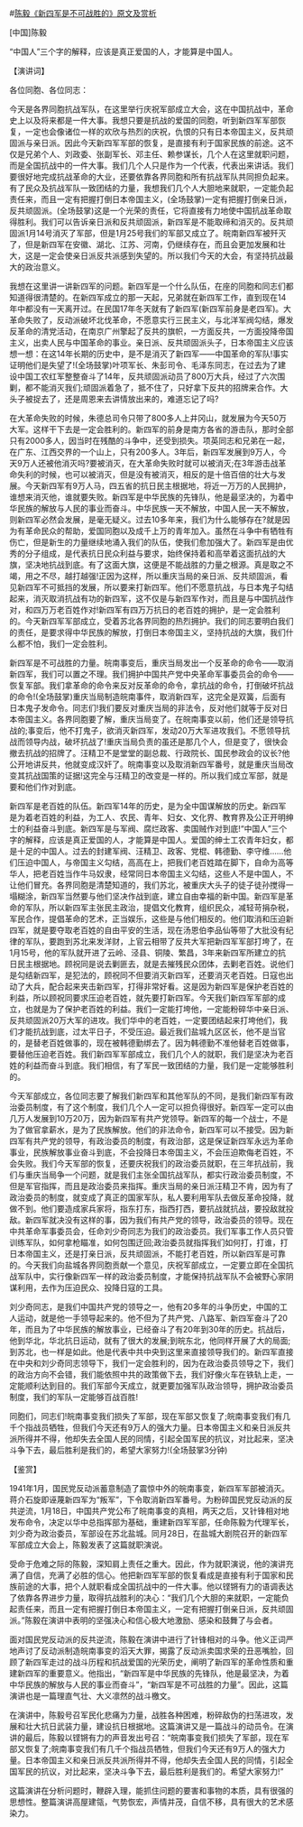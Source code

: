 #[陈毅《新四军是不可战胜的》原文及赏析](https://www.vrrw.net/wx/14698.html)

[中国]陈毅

“中国人”三个字的解释，应该是真正爱国的人，才能算是中国人。

【演讲词】

各位同胞、各位同志：

今天是各界同胞抗战军队，在这里举行庆祝军部成立大会，这在中国抗战中，革命史上以及将来都是一件大事。我想只要是抗战的爱国的同胞，听到新四军军部恢复，一定也会像诸位一样的欢欣与热烈的庆祝，仇恨的只有日本帝国主义，反共顽固派与亲日派。因此今天新四军军部的恢复，是直接有利于国家民族的前途。这不仅是兄弟个人、刘政委、张副军长、邓主任、赖参谋长，几个人在这里就职问题，而是全国抗战中的一件大事。我们几个人只是作为一个代表，代表出来讲话。我们要很好地完成抗战革命的大业，还要依靠各界同胞和所有抗战军队共同担负起来。有了民众及抗战军队一致团结的力量，我想我们几个人大胆地来就职，一定能负起责任来，而且一定有把握打倒日本帝国主义，(全场鼓掌)一定有把握打倒亲日派，反共顽固派。(全场鼓掌)这是一个光荣的责任，它将直接有力地使中国抗战革命取得胜利。我们可以告诉亲日派和反共顽固派，新四军是不能取缔和消灭的。反共顽固派1月14号消灭了军部，但是1月25号我们的军部又成立了。皖南新四军被歼灭了，但是新四军在安徽、湖北、江苏、河南，仍继续存在，而且会更加发展和壮大，这是一定会使亲日派反共派感到失望的。所以我们今天的大会，有坚持抗战最大的政治意义。

我想在这里讲一讲新四军的问题。新四军是一个什么队伍，在座的同胞和同志们都知道得很清楚的。在新四军成立的那一天起，兄弟就在新四军工作，直到现在14年中都没有一天离开过。在民国17年冬天就有了新四军(新四军前身是老四军)。大革命失败了，反动派破坏北伐革命，不愿意实行三民主义，与北洋军阀勾结，爆发反革命的清党活动，在南京广州擎起了反共的旗帜，一方面反共，一方面投降帝国主义，出卖人民与中国革命的事业。亲日派、反共顽固派头子，日本帝国主义应该想一想：在这14年长期的历史中，是不是消灭了新四军——中国革命的军队!事实证明他们是失望了!(全场鼓掌)叶项军长、朱彭司令、毛泽东同志，在过去为了建设中国工农红军整整奋斗了14年，反共顽固派动员了800万大兵，经过了六次围剿，都不能消灭我们;顽固派着急了，抵不住了，只好拿下反共的招牌来合作。大头子被捉去了，还是周恩来去讲情放出来的，难道忘记了吗?

在大革命失败的时候，朱德总司令只带了800多人上井冈山，就发展为今天50万大军。这样干下去是一定会胜利的。新四军的前身是南方各省的游击队，那时全部只有2000多人，因当时在残酷的斗争中，还受到损失。项英同志和兄弟在一起，在广东、江西交界的一个山上，只有200多人。3年后，新四军发展到9万人，今天9万人还被他消灭吗?要被消灭，在大革命失败时就可以被消灭;在3年游击战革命失利的时候，也可以被消灭，但是没有被消灭，相反的是十倍百倍的壮大与发展。今天新四军有9万人马，四五省的抗日民主根据地，将近一万万的人民拥护，谁想来消灭他，谁就要失败。新四军是中华民族的先锋队，他是最坚决的，为着中华民族的解放与人民的事业而奋斗。中华民族一天不解放，中国人民一天不解放，则新四军必然会发展，是毫无疑义。过去10多年来，我们为什么能够存在?就是因为有革命民众的帮助，爱国同胞以及成千上万的青年加入。虽然在斗争中有牺牲有伤亡，但是新生的力量继续地涌入我们的队伍，使我们愈加强大了。新四军是由优秀的分子组成，是代表抗日民众利益与要求，始终保持着和高举着这面抗战的大旗，坚决地抗战到底。有了这面大旗，这便是不能战胜的力量之根源。真是取之不竭，用之不尽，越打越强!正因为这样，所以重庆当局的亲日派、反共顽固派，看见新四军不可抵挡的发展，所以要来打新四军。他们不愿意抗战，与日本鬼子勾结起来，消灭取消抗战有功的新四军，这不仅是与新四军作对，而且是与中国抗战作对，和四万万老百姓作对!新四军有四万万抗日的老百姓的拥护，是一定会胜利的。今天新四军军部成立，受着苏北各界同胞的热烈拥护。我们的同志要明白我们的责任，是要求得中华民族的解放，打倒日本帝国主义，坚持抗战的大旗，我们什么都不怕，我们一定会胜利。



新四军是不可战胜的力量。皖南事变后，重庆当局发出一个反革命的命令——取消新四军，我们可以置之不理。我们拥护中国共产党中央革命军事委员会的命令——恢复军部。我们拿革命的命令来反对反革命的命令，拿抗战的命令，打倒破坏抗战的命令!(全场鼓掌)重庆当局制造皖南事件，取消新四军，这完全是双簧，后面有日本鬼子发命令。同志们!我们要反对重庆当局的非法令，反对他们就等于反对日本帝国主义。各界同胞要了解，重庆当局变了。在皖南事变以前，他们还是领导抗战的;事变后，他不打鬼子，欲消灭新四军，发动20万大军进攻我们。不愿领导抗战而领导内战，破坏抗战了!重庆当局负责的虽还是那几个人，但是变了，很快会撤去抗战的招牌了。汪精卫不是堂堂的副总裁、行政院长、国民参政会的议长?他公开地讲反共，他就变成汉奸了。皖南事变以及取消新四军番号，就是重庆当局改变其抗战国策的证据!这完全与汪精卫的改变是一样的。所以我们成立军部，就是要和他们作对到底。

新四军是老百姓的队伍。新四军14年的历史，是为全中国谋解放的历史。新四军是为着老百姓的利益，为工人、农民、青年、妇女、文化界、教育界及公正开明绅士的利益奋斗到底。新四军是与军阀、腐烂政客、卖国贼作对到底!“中国人”三个字的解释，应该是真正爱国的人，才能算是中国人。爱国的绅士工农青年妇女，都是十足的中国人。过去的封建军阀、汪精卫、政客、党棍、韩德勤、李守维……他们压迫中国人，与帝国主义勾结，高高在上，把我们老百姓踏在脚下，自命为高等华人，把老百姓当作牛马奴隶，经常同日本帝国主义勾结，这些人不是中国人，不让他们冒充。各界同胞是清楚知道的，我们苏北，被重庆大头子的徒子徒孙搅得一塌糊涂，新四军当然要与他们坚决作战到底，建立自由幸福的新中国。新四军是革命的军队，所以新四军主张民主政治，提倡文化教育，组织民众，减轻苛捐杂税，军民合作，提倡革命的艺术，正当娱乐，这些是与他们相反的。他们取消和压迫新四军，就是要夺取老百姓的自由平安的生活，现在汤恩伯李品仙等带了大批没有纪律的军队，要跑到苏北来发洋财，上官云相带了反共大军把新四军军部打垮了，在1月15号，他的军队就开进了云岭、泾县、铜陵、繁昌，3年来新四军所建立的抗日民主根据地。顾祝同是说去剿匪去，就是去摧残民众团体，去剿老百姓。说他们是勾结新四军，是犯法的，顾祝同不但要消灭新四军，还要消灭老百姓。日寇也出动了大兵，配合起来夹击新四军，打得非常好看。这是因为新四军是保护老百姓的利益，所以顾祝同要求压迫老百姓，就先要打新四军。今天我们新四军军部的成立，也就是为了保护老百姓的利益。我们一定能打垮他，一定能粉碎华中亲日派、反共顽固派20万大军的进攻。我们华中的老百姓，一定要团结起来打垮他们，我们才能抗战到底，过太平日子，不受压迫。最近我们盐城九区区长，他不是当官的，是替老百姓做事的，现在被韩德勤绑去了。因为韩德勤不准他替老百姓做事，要替他压迫老百姓。我们新四军军部成立，我们几个人的就职，我们是坚决为老百姓的利益而奋斗到底。我们相信，有了军民一致团结的力量，我们是一定能够胜利的。

今天军部成立，各位同志要了解我们新四军和其他军队的不同，是我们新四军有政治委员制度，有了这个制度，我们几个人一定可以担负得很好。新四军一定可以由几万人发展到10万20万，因为新四军有共产党领导。新四军的每一个战士，不是为了做官拿薪水，是为了民族解放。他们的非法命令，新四军可以不接受。因为新四军有共产党的领导，有政治委员的制度，有政治部，这是保证新四军永远为革命事业，民族解放事业奋斗到底，不会投降日本帝国主义，不会压迫欺侮老百姓，不会失败。我们今天军部的恢复，还要庆祝我们的政治委员就职，在三年抗战前，我们与重庆当局争一个问题，就是我们主张全国抗战军队，都实行政治委员制度，不但是军官指挥，而且是政治委员来指挥。重庆当局的亲日派汪精卫不肯，因为有了政治委员的制度，就变成了真正的国家军队，私人要利用军队去做反革命投降，就做不到。他们要造成家兵家将，指东打东，指西打西，要抗战就抗战，要投敌就投敌。新四军就决没有这样的事，因为我们有共产党的领导，政治委员的领导。现在中共革命军事委员会，任命刘少奇同志为我们的政治委员。我们军事工作人员只管训练军队，如何拿枪瞄准，如何包围迂回;政治委员就指挥我们如何打，打谁，打日本帝国主义，还是打亲日派，反共顽固派，不能打老百姓，所以新四军是可靠的。今天我们向盐城各界同胞贡献一个意见，庆祝军部成立，一定要立即在全国抗战军队中，实行像新四军一样的政治委员制度，才能保持抗战军队不会被野心家阴谋利用，去作为压迫民众、投降日寇的工具。

刘少奇同志，是我们中国共产党的领导之一，他有20多年的斗争历史，中国的工人运动，就是他一手领导起来的。他不但为了共产党、八路军、新四军奋斗了20年，而且为了中华民族的解放事业，已经奋斗了有20年到30年的历史。抗战后，他到华北，华北抗日运动，就有了很大的发展;到皖东北，他同样开展了大的局面;到苏北，也一样是如此。他是代表中共中央到这里来直接领导我们的。新四军直接在中央和刘少奇同志领导下，我们一定会胜利的，因为在政治委员领导之下，我们的政治方向不会错，我们能依照中共的政策做下去，我们好像火车在铁轨上走，一定能顺利达到目的。我们军部今天成立，就更要加强军队政治领导，拥护政治委员制度，我们的军队一定能够百战百胜!

同胞们，同志们!皖南事变我们损失了军部，现在军部又恢复了;皖南事变我们有几千个指战员牺牲，但我们今天还有9万人的强大力量。日本帝国主义和亲日派反共派所得并不得，他却失去全国人民的同情，引起全国军民的抗议，对比起来，坚决斗争下去，最后胜利是我们的，希望大家努力!(全场鼓掌3分钟)

【鉴赏】

1941年1月，国民党反动派蓄意制造了震惊中外的皖南事变，新四军军部被消灭。蒋介石旋即诬蔑新四军为“叛军”，下令取消新四军番号。为粉碎国民党反动派的反共逆流，1月18日，中国共产党公布了皖南事变的真相，两天之后，又针锋相对地发布命令，决定以华中总指挥部为基础，重建新四军军部，任命陈毅为代理军长，刘少奇为政治委员，军部设在苏北盐城。同月28日，在盐城大剧院召开的新四军军部成立大会上，陈毅发表了这篇就职演说。

受命于危难之际的陈毅，深知肩上责任之重大。因此，作为就职演说，他的演讲充满了自信，充满了必胜的信心。他把新四军军部的恢复看成是直接有利于国家和民族前途的大事，把个人就职看成全国抗战中的一件大事。他以铿锵有力的语调表达了依靠各界进步力量，取得抗战胜利的决心：“我们几个大胆的来就职，一定能负起责任来，而且一定有把握打倒日本帝国主义，一定有把握打倒亲日派，反共顽固派。”陈毅在演讲中表明的坚强决心和信心极大地激励、感染和鼓舞了与会者。

面对国民党反动派的反共逆流，陈毅在演讲中进行了针锋相对的斗争。他义正词严地声讨了反动派制造皖南事变的滔天大罪，揭露了反动派卖国求荣的丑恶嘴脸，回顾了新四军走过的战斗历程和抗战爱国的光荣历史，阐明了新四军的革命性质和重建新四军的重要意义。他指出，“新四军是中华民族的先锋队，他是最坚决，为着中华民族的解放与人民的事业而奋斗”，“新四军是不可战胜的力量”。因此，这篇演讲也是一篇理直气壮、大义凛然的战斗檄文。

在演讲中，陈毅号召军民化悲痛为力量，战胜各种困难，粉碎敌伪的扫荡进攻，发展和壮大抗日武装力量，建设抗日根据地。这篇演讲又是一篇战斗的动员令。在演讲的最后，陈毅以铿锵有力的声音发出号召：“皖南事变我们损失了军部，现在军部又恢复了;皖南事变我们有几千个指战员牺牲，但我们今天还有9万人的强大力量。日本帝国主义和亲日派反共派所得并不得，他却失去全国人民的同情，引起全国军民的抗议，对比起来，坚决斗争下去，最后胜利是我们的。希望大家努力!”

这篇演讲在分析问题时，鞭辟入理，能抓住问题的要害和事物的本质，具有很强的思想性。整篇演讲高屋建瓴，气势恢宏，声情并茂，自信不移，具有很大的艺术感染力。

